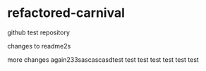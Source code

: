 # refactored-carnival
github test repository

changes to readme2s

more changes again233sascascasdtest
test
test
test
test
test
test
